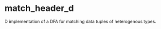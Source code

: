 match_header_d
==============

D implementation of a DFA for matching data tuples of heterogenous types.
